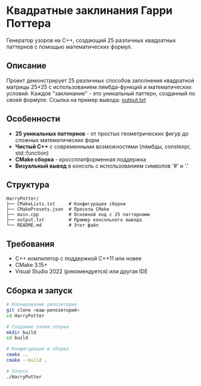 ﻿# Квадратные заклинания Гарри Поттера

Генератор узоров на C++, создающий 25 различных квадратных паттернов с помощью математических формул.

## Описание

Проект демонстрирует 25 различных способов заполнения квадратной матрицы 25×25 с использованием лямбда-функций и математических условий. Каждое "заклинание" - это уникальный паттерн, созданный по своей формуле.
Ссылка на пример вывода: [output.txt](output.txt)

## Особенности

- **25 уникальных паттернов** - от простых геометрических фигур до сложных математических форм
- **Чистый C++** с современными возможностями (лямбды, constexpr, std::function)
- **CMake сборка** - кроссплатформенная поддержка
- **Визуальный вывод** в консоль с использованием символов '#' и '.'

## Структура
```
HarryPotter/
├── CMakeLists.txt     # Конфигурация сборки
├── CMakePresets.json  # Пресеты CMake
├── main.cpp           # Основной код с 25 паттернами
├── output.txt         # Пример консольного вывода 
└── README.md          # Этот файл
```


## Требования

- C++ компилятор с поддержкой C++11 или новее
- CMake 3.15+
- Visual Studio 2022 (рекомендуется) или другая IDE

## Сборка и запуск

```bash
# Клонирование репозитория
git clone <ваш-репозиторий>
cd HarryPotter

# Создание папки сборки
mkdir build
cd build

# Конфигурация и сборка
cmake ..
cmake --build .

# Запуск
./HarryPotter